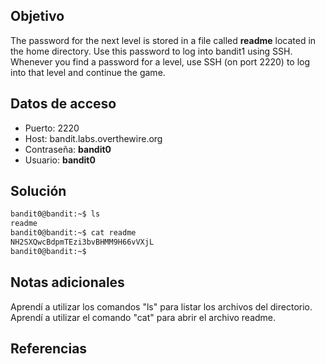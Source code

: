 ## Objetivo

The password for the next level is stored in a file called **readme** located in the home directory. Use this password to log into bandit1 using SSH. Whenever you find a password for a level, use SSH (on port 2220) to log into that level and continue the game.

## Datos de acceso
- Puerto: 2220
- Host: bandit.labs.overthewire.org
- Contraseña: **bandit0**
- Usuario: **bandit0**

## Solución

```bash
bandit0@bandit:~$ ls
readme
bandit0@bandit:~$ cat readme
NH2SXQwcBdpmTEzi3bvBHMM9H66vVXjL
bandit0@bandit:~$
```

## Notas adicionales

Aprendí a utilizar los comandos "ls" para listar los archivos del directorio.
Aprendí a utilizar el comando "cat" para abrir el archivo readme.

## Referencias